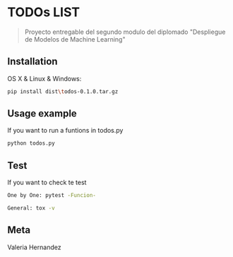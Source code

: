 # TODOs LIST
> Proyecto entregable del segundo modulo del diplomado "Despliegue de Modelos de Machine Learning"


## Installation

OS X & Linux & Windows:

```sh
pip install dist\todos-0.1.0.tar.gz
```

## Usage example

If you want to run a funtions in todos.py
```sh
python todos.py
```


## Test

If you want to check te test
 
```sh
One by One: pytest -Funcion-

General: tox -v
```

## Meta

Valeria Hernandez 




